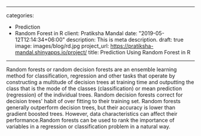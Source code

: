 
---
categories:
- Prediction
- Random Forest in R
client: Pratiksha Mandal
date: "2019-05-12T12:14:34+06:00"
description: This is meta description.
draft: true
image: images/blog/rd.jpg
project_url:  https://pratiksha-mandal.shinyapps.io/project/
title: Prediction Using Random Forest in R
---



Random forests or random decision forests are an ensemble learning method for classification, regression and other tasks that operate by constructing a multitude of decision trees at training time and outputting the class that is the mode of the classes (classification) or mean prediction (regression) of the individual trees. Random decision forests correct for decision trees' habit of over fitting to their training set. Random forests generally outperform decision trees, but their accuracy is lower than gradient boosted trees. However, data characteristics can affect their performance.Random forests can be used to rank the importance of variables in a regression or classification problem in a natural way.


